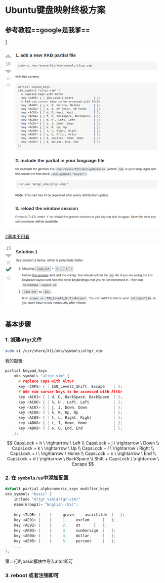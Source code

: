 # Ubuntu键盘映射终极方案

## 参考教程==google是我爹==

[1](https://askubuntu.com/questions/684459/configure-caps-lock-as-altgr-and-arrows-like-in-vim/898462#898462)

![shadow-other](./googleblog.png)

[2基本不用看](https://unix.stackexchange.com/questions/414926/bind-capshjkl-to-arrow-keys-caps-to-esc)

![shadow](./unixblog.png)

## 基本步骤

### 1. 创建altgr文件

```sh
sudo vi /usr/share/X11/xkb/symbols/altgr_vim
```

我的配置:

```c
partial keypad_keys
	xkb_symbols "altgr-vim" {
	  # replace Caps with AltGr
	  key <CAPS> { [ ISO_Level3_Shift, Escape    ] };
	  # Add vim cursor keys to be accessed with AltGr
	  key <AC03> { [ d, D, BackSpace, BackSpace  ] };
	  key <AC06> { [ h, H , Left, Left           ] };
	  key <AC07> { [ j, J, Down, Down            ] };
	  key <AC08> { [ k, K, Up, Up                ] };
	  key <AC09> { [ l, L, Right, Right          ] };
	  key <AD08> { [ i, I, Home, Home            ] };
	  key <AD09> { [ o, O, End, End              ] };
	};
```

$$
CapsLock + h \ \rightarrow \ Left
\\
CapsLock + j \ \rightarrow \ Down
\\
CapsLock + k \ \rightarrow \ Up
\\
CapsLock + l \ \rightarrow \ Right
\\
CapsLock + i \ \rightarrow \ Home 
\\
CapsLock + o \ \rightarrow \ End
\\
CapsLock + d \ \rightarrow \ BackSpace
\\
Shift + CapsLock \ \rightarrow \ Escape
$$

### 2. 在 `symbols/us`中添加配置

```c
default partial alphanumeric_keys modifier_keys
xkb_symbols "basic" {
    include "altgr_vim(altgr-vim)"
    name[Group1]= "English (US)";

    key <TLDE> {	[     grave,	asciitilde	]	};
    key <AE01> {	[	  1,	exclam 		]	};
    key <AE02> {	[	  2,	at		]	};
    key <AE03> {	[	  3,	numbersign	]	};
    key <AE04> {	[	  4,	dollar		]	};
    key <AE05> {	[	  5,	percent		]	};
    ...
};
```

第二行的basic模块中导入altdr即可

### 3. reboot 或者注销即可